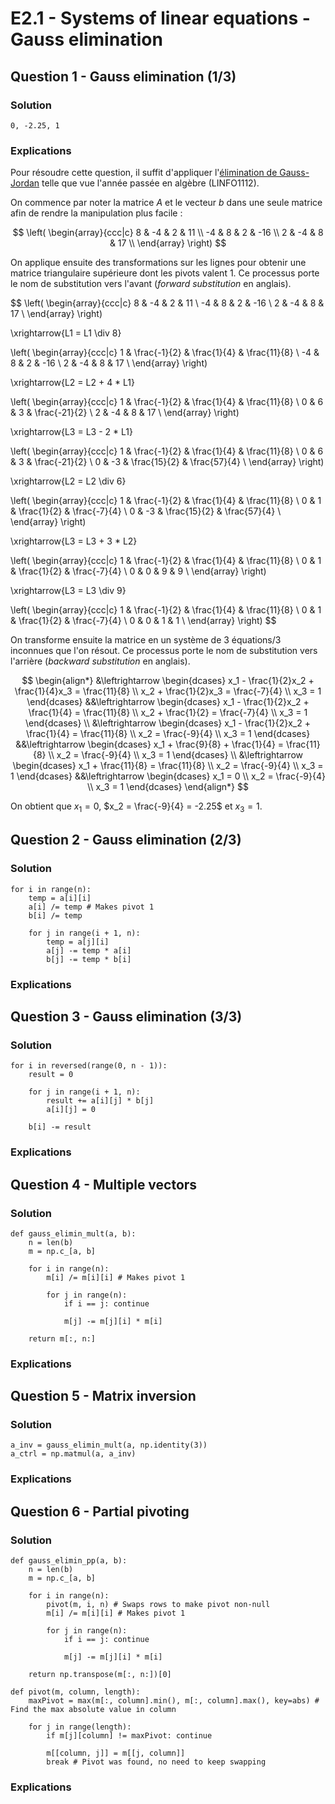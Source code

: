 # E2.1 - Systems of linear equations - Gauss elimination

## Question 1 - Gauss elimination (1/3)

### Solution

```
0, -2.25, 1
```

### Explications

Pour résoudre cette question, il suffit d'appliquer l'[élimination de Gauss-Jordan](https://fr.wikipedia.org/wiki/%C3%89limination_de_Gauss-Jordan) telle que vue l'année passée en algèbre (LINFO1112).

On commence par noter la matrice $A$ et le vecteur $b$ dans une seule matrice afin de rendre la manipulation plus facile :

$$
\left(
\begin{array}{ccc|c}
8 & -4 & 2 & 11 \\
-4 & 8 & 2 & -16 \\
2 & -4 & 8 & 17 \\
\end{array}
\right)
$$

On applique ensuite des transformations sur les lignes pour obtenir une matrice triangulaire supérieure dont les pivots valent 1. Ce processus porte le nom de substitution vers l'avant (*forward substitution* en anglais).

$$
\left(
\begin{array}{ccc|c}
8 & -4 & 2 & 11 \\
-4 & 8 & 2 & -16 \\
2 & -4 & 8 & 17 \\
\end{array}
\right)

\xrightarrow{L1 = L1 \div 8}

\left(
\begin{array}{ccc|c}
1 & \frac{-1}{2} & \frac{1}{4} & \frac{11}{8} \\
-4 & 8 & 2 & -16 \\
2 & -4 & 8 & 17 \\
\end{array}
\right)

\xrightarrow{L2 = L2 + 4 * L1}

\left(
\begin{array}{ccc|c}
1 & \frac{-1}{2} & \frac{1}{4} & \frac{11}{8} \\
0 & 6 & 3 & \frac{-21}{2} \\
2 & -4 & 8 & 17 \\
\end{array}
\right)

\xrightarrow{L3 = L3 - 2 * L1}

\left(
\begin{array}{ccc|c}
1 & \frac{-1}{2} & \frac{1}{4} & \frac{11}{8} \\
0 & 6 & 3 & \frac{-21}{2} \\
0 & -3 & \frac{15}{2} & \frac{57}{4} \\
\end{array}
\right)

\xrightarrow{L2 = L2 \div 6}

\left(
\begin{array}{ccc|c}
1 & \frac{-1}{2} & \frac{1}{4} & \frac{11}{8} \\
0 & 1 & \frac{1}{2} & \frac{-7}{4} \\
0 & -3 & \frac{15}{2} & \frac{57}{4} \\
\end{array}
\right)

\xrightarrow{L3 = L3 + 3 * L2}

\left(
\begin{array}{ccc|c}
1 & \frac{-1}{2} & \frac{1}{4} & \frac{11}{8} \\
0 & 1 & \frac{1}{2} & \frac{-7}{4} \\
0 & 0 & 9 & 9 \\
\end{array}
\right)

\xrightarrow{L3 = L3 \div 9}

\left(
\begin{array}{ccc|c}
1 & \frac{-1}{2} & \frac{1}{4} & \frac{11}{8} \\
0 & 1 & \frac{1}{2} & \frac{-7}{4} \\
0 & 0 & 1 & 1 \\
\end{array}
\right)
$$

On transforme ensuite la matrice en un système de 3 équations/3 inconnues que l'on résout. Ce processus porte le nom de substitution vers l'arrière (*backward substitution* en anglais).

$$
\begin{align*}
&\leftrightarrow
\begin{dcases}
x_1 - \frac{1}{2}x_2 + \frac{1}{4}x_3 = \frac{11}{8} \\
x_2 + \frac{1}{2}x_3 = \frac{-7}{4} \\
x_3 = 1
\end{dcases}
&&\leftrightarrow
\begin{dcases}
x_1 - \frac{1}{2}x_2 + \frac{1}{4} = \frac{11}{8} \\
x_2 + \frac{1}{2} = \frac{-7}{4} \\
x_3 = 1
\end{dcases} \\
&\leftrightarrow
\begin{dcases}
x_1 - \frac{1}{2}x_2 + \frac{1}{4} = \frac{11}{8} \\
x_2 = \frac{-9}{4} \\
x_3 = 1
\end{dcases}
&&\leftrightarrow
\begin{dcases}
x_1 + \frac{9}{8} + \frac{1}{4} = \frac{11}{8} \\
x_2 = \frac{-9}{4} \\
x_3 = 1
\end{dcases} \\
&\leftrightarrow
\begin{dcases}
x_1 + \frac{11}{8} = \frac{11}{8} \\
x_2 = \frac{-9}{4} \\
x_3 = 1
\end{dcases}
&&\leftrightarrow
\begin{dcases}
x_1 = 0 \\
x_2 = \frac{-9}{4} \\
x_3 = 1
\end{dcases}
\end{align*}
$$

On obtient que $x_1 = 0$, $x_2 = \frac{-9}{4} = -2.25$ et $x_3 = 1$.

## Question 2 - Gauss elimination (2/3)

### Solution

```py:line-numbers
for i in range(n):
    temp = a[i][i]
    a[i] /= temp # Makes pivot 1
    b[i] /= temp

    for j in range(i + 1, n):
        temp = a[j][i]
        a[j] -= temp * a[i]
        b[j] -= temp * b[i]
```

### Explications

## Question 3 - Gauss elimination (3/3)

### Solution

```py:line-numbers
for i in reversed(range(0, n - 1)):
    result = 0

    for j in range(i + 1, n):
        result += a[i][j] * b[j]
        a[i][j] = 0

    b[i] -= result
```

### Explications

## Question 4 - Multiple vectors

### Solution

```py:line-numbers
def gauss_elimin_mult(a, b):
    n = len(b)
    m = np.c_[a, b]

    for i in range(n):
        m[i] /= m[i][i] # Makes pivot 1

        for j in range(n):
            if i == j: continue

            m[j] -= m[j][i] * m[i]

    return m[:, n:]
```

### Explications

## Question 5 - Matrix inversion

### Solution

```py:line-numbers
a_inv = gauss_elimin_mult(a, np.identity(3))
a_ctrl = np.matmul(a, a_inv)
```

### Explications

## Question 6 - Partial pivoting

### Solution

```py:line-numbers
def gauss_elimin_pp(a, b):
    n = len(b)
    m = np.c_[a, b]

    for i in range(n):
        pivot(m, i, n) # Swaps rows to make pivot non-null
        m[i] /= m[i][i] # Makes pivot 1

        for j in range(n):
            if i == j: continue

            m[j] -= m[j][i] * m[i]

    return np.transpose(m[:, n:])[0]

def pivot(m, column, length):
    maxPivot = max(m[:, column].min(), m[:, column].max(), key=abs) # Find the max absolute value in column

    for j in range(length):
        if m[j][column] != maxPivot: continue

        m[[column, j]] = m[[j, column]]
        break # Pivot was found, no need to keep swapping
```

### Explications